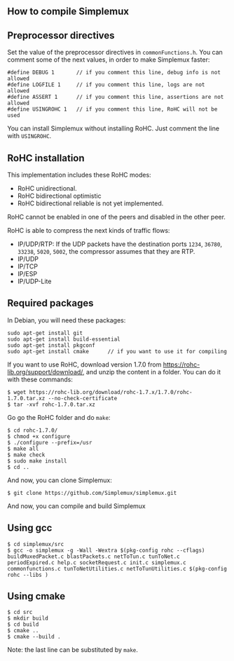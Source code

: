 How to compile Simplemux
------------------------

## Preprocessor directives

Set the value of the preprocessor directives in `commonFunctions.h`. You can comment some of the next values, in order to make Simplemux faster:
```
#define DEBUG 1       // if you comment this line, debug info is not allowed
#define LOGFILE 1     // if you comment this line, logs are not allowed
#define ASSERT 1      // if you comment this line, assertions are not allowed
#define USINGROHC 1   // if you comment this line, RoHC will not be used
```

You can install Simplemux without installing RoHC. Just comment the line with `USINGROHC`.

## RoHC installation

This implementation includes these RoHC modes:
- RoHC unidirectional.
- RoHC bidirectional optimistic
- RoHC bidirectional reliable is not yet implemented.

RoHC cannot be enabled in one of the peers and disabled in the other peer.

RoHC is able to compress the next kinds of traffic flows:
- IP/UDP/RTP: If the UDP packets have the destination ports `1234`, `36780`, `33238`, `5020`, `5002`, the compressor assumes that they are RTP.
- IP/UDP
- IP/TCP
- IP/ESP
- IP/UDP-Lite

## Required packages

In Debian, you will need these packages:
```
sudo apt-get install git
sudo apt-get install build-essential
sudo apt-get install pkgconf
sudo apt-get install cmake      // if you want to use it for compiling
```

If you want to use RoHC, download version 1.7.0 from https://rohc-lib.org/support/download/, and unzip the content in a folder. You can do it with these commands:
```
$ wget https://rohc-lib.org/download/rohc-1.7.x/1.7.0/rohc-1.7.0.tar.xz --no-check-certificate
$ tar -xvf rohc-1.7.0.tar.xz
```

Go go the RoHC folder and do `make`:
```
$ cd rohc-1.7.0/
$ chmod +x configure
$ ./configure --prefix=/usr
$ make all
$ make check
$ sudo make install
$ cd ..
```

And now, you can clone Simplemux:
```
$ git clone https://github.com/Simplemux/simplemux.git
```


And now, you can compile and build Simplemux

## Using gcc

```
$ cd simplemux/src
$ gcc -o simplemux -g -Wall -Wextra $(pkg-config rohc --cflags)  buildMuxedPacket.c blastPackets.c netToTun.c tunToNet.c periodExpired.c help.c socketRequest.c init.c simplemux.c commonfunctions.c tunToNetUtilities.c netToTunUtilities.c $(pkg-config rohc --libs )
```

## Using cmake

```
$ cd src
$ mkdir build
$ cd build
$ cmake ..
$ cmake --build .
```
Note: the last line can be substituted by `make`.